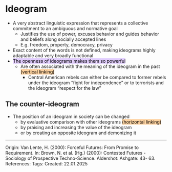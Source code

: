 # Ideogram

- A very abstract linguistic expression that represents a collective commitment to an ambiguous and normative goal
	- Justifies the use of power, excuses behavior and guides behavior and beliefs along socially accepted lines
	- E.g. freedom, property, democracy, privacy
- Exact content of the words is not defined, making ideograms highly adaptable and very broadly functional
- <mark style="background: #D2B3FFA6;">The openness of ideograms makes them so powerful</mark>
	- Are often associated with the meaning of the ideogram in the past <mark style="background: #FFB86CA6;">(vertical linking)</mark>
		- Central American rebels can either be compared to former rebels under the ideogram “fight for independence” or to terrorists and the ideogram “respect for the law”

## The counter-ideogram

- The position of an ideogram in society can be changed
	- by evaluative comparison with other ideograms <mark style="background: #FFB86CA6;">(horizontal linking)</mark>
	- by praising and increasing the value of the ideogram
	- or by creating an opposite ideogram and demonizing it

---

Origin: Van Lente, H. (2000): Forceful Futures: From Promise to Requirement. In: Brown, N. et al. (Hg.) (2000): Contested Futures - Sociology of Prospective Techno-Science. Aldershot: Ashgate: 43- 63.
References: 
Tags: 
Created: 22.01.2025

